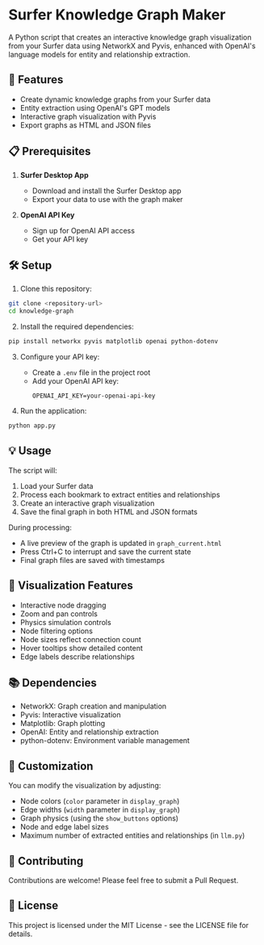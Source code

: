 # Surfer Knowledge Graph Maker

A Python script that creates an interactive knowledge graph visualization from your Surfer data using NetworkX and Pyvis, enhanced with OpenAI's language models for entity and relationship extraction.

## 🚀 Features

- Create dynamic knowledge graphs from your Surfer data
- Entity extraction using OpenAI's GPT models
- Interactive graph visualization with Pyvis
- Export graphs as HTML and JSON files

## 📋 Prerequisites

1. **Surfer Desktop App**
   - Download and install the Surfer Desktop app
   - Export your data to use with the graph maker

2. **OpenAI API Key**
   - Sign up for OpenAI API access
   - Get your API key

## 🛠️ Setup

1. Clone this repository:
```bash
git clone <repository-url>
cd knowledge-graph
```

2. Install the required dependencies:
```bash
pip install networkx pyvis matplotlib openai python-dotenv
```

3. Configure your API key:
   - Create a `.env` file in the project root
   - Add your OpenAI API key:
     ```
     OPENAI_API_KEY=your-openai-api-key
     ```

4. Run the application:
```bash
python app.py
```

## 💡 Usage

The script will:
1. Load your Surfer data
2. Process each bookmark to extract entities and relationships
3. Create an interactive graph visualization
4. Save the final graph in both HTML and JSON formats

During processing:
- A live preview of the graph is updated in `graph_current.html`
- Press Ctrl+C to interrupt and save the current state
- Final graph files are saved with timestamps

## 🎨 Visualization Features

- Interactive node dragging
- Zoom and pan controls
- Physics simulation controls
- Node filtering options
- Node sizes reflect connection count
- Hover tooltips show detailed content
- Edge labels describe relationships

## 📚 Dependencies

- NetworkX: Graph creation and manipulation
- Pyvis: Interactive visualization
- Matplotlib: Graph plotting
- OpenAI: Entity and relationship extraction
- python-dotenv: Environment variable management

## 🔧 Customization

You can modify the visualization by adjusting:
- Node colors (`color` parameter in `display_graph`)
- Edge widths (`width` parameter in `display_graph`)
- Graph physics (using the `show_buttons` options)
- Node and edge label sizes
- Maximum number of extracted entities and relationships (in `llm.py`)

## 🤝 Contributing

Contributions are welcome! Please feel free to submit a Pull Request.

## 📄 License

This project is licensed under the MIT License - see the LICENSE file for details.

